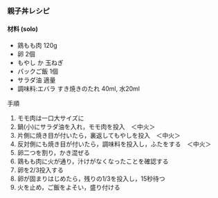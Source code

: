 ### 親子丼レシピ

#### 材料 (solo)

- 鶏もも肉 120g
- 卵 2個
- もやし か 玉ねぎ
- パックご飯 1個
- サラダ油 適量
- 調味料:エバラ すき焼きのたれ 40ml, 水20ml

手順

1. モモ肉は一口大サイズに
2. 鍋(小)にサラダ油を入れ，モモ肉を投入　＜中火＞
3. 片側に焼き目が付いたら，裏返してもやしを投入　＜中火＞
4. 反対側にも焼き目が付いたら，調味料を投入し，ふたをする　＜中火＞
5. 卵二つを割り，かき混ぜる
6. 鶏もも肉に火が通り，汁けがなくなったことを確認する
7. 卵を2/3投入する
8. 卵が固まりはじめたら，残りの1/3を投入し，15秒待つ
9. 火を止め，ご飯をよそい，盛り付ける
